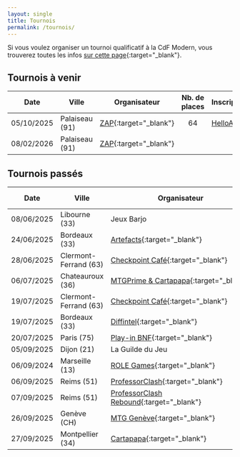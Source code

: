 ```yaml
---
layout: single
title: Tournois
permalink: /tournois/
---
```


Si vous voulez organiser un tournoi qualificatif à la CdF Modern, vous trouverez toutes les infos [sur cette page](/organiser-un-qualifier/){:target="_blank"}.

## Tournois à venir

| Date | Ville | Organisateur | Nb. de places | Inscription |
| - | - | - | :-: | - |
| 05/10/2025 | Palaiseau (91) | [ZAP](https://www.facebook.com/arpenteursdepalaiseau/){:target="_blank"} | 64 | [HelloAsso](https://www.helloasso.com/associations/les-arpenteurs-de-palaiseau/evenements/zap-realmbreaker-5-duel-commander-rcq-modern-edh-2) |
| 08/02/2026 | Palaiseau (91) | [ZAP](https://www.facebook.com/arpenteursdepalaiseau/){:target="_blank"} |  |  |



## Tournois passés

| Date | Ville | Organisateur | Nb. de joueurs | Top 8 |
| - | - | - | :-: | - |
| 08/06/2025 | Libourne (33) | Jeux Barjo | 25 | [MTGTop8](https://www.mtgtop8.com/event?e=70449){:target="_blank"} |
| 24/06/2025 | Bordeaux (33) | [Artefacts](https://discord.gg/tbzHdf4Hvm){:target="_blank"} | 24 | [MTGTop8](https://www.mtgtop8.com/event?e=70479){:target="_blank"} |
| 28/06/2025 | Clermont-Ferrand (63) | [Checkpoint Café](https://www.facebook.com/lecheckpointcafe){:target="_blank"} |  |  |
| 06/07/2025 | Chateauroux (36) | [MTGPrime&nbsp;&&nbsp;Cartapapa](https://discord.gg/eExwuHvzRr){:target="_blank"} | 57 | [MTGTop8](https://www.mtgtop8.com/event?e=71390){:target="_blank"} |
| 19/07/2025 | Clermont-Ferrand (63) | [Checkpoint Café](https://www.facebook.com/lecheckpointcafe){:target="_blank"} |  |  |
| 19/07/2025 | Bordeaux (33) | [Diffintel](https://www.facebook.com/Difintelbordeaux/){:target="_blank"} |  |  |
| 20/07/2025 | Paris (75) | [Play-in BNF](https://www.play-in.com/){:target="_blank"} | 53 |  |
| 05/09/2025 | Dijon (21) | La Guilde du Jeu | | |
| 06/09/2024 | Marseille (13) | [ROLE Games](https://www.facebook.com/rolegamesmarseille){:target="_blank"} |  |  |
| 06/09/2025 | Reims (51) | [ProfessorClash](https://discord.gg/dpnBBQJSHA){:target="_blank"} | 32 | [MTGTop8](https://www.mtgtop8.com/event?e=73360&f=MO){:target="_blank"} |
| 07/09/2025 | Reims (51) | [ProfessorClash Rebound](https://discord.gg/dpnBBQJSHA){:target="_blank"} | 29 | [MTGTop8](https://www.mtgtop8.com/event?e=73403&f=MO){:target="_blank"} |
| 26/09/2025 | Genève (CH) | [MTG Genève](https://unityleague.gg/organizer/20){:target="_blank"} | 12 | N/A |
| 27/09/2025 | Montpellier (34) | [Cartapapa](https://linktr.ee/cartapapa){:target="_blank"} | 32 | [Site Web](https://cartapapa.fr/jeux-video-jeux-de-cartes/tournois/){:target="_blank"} |







